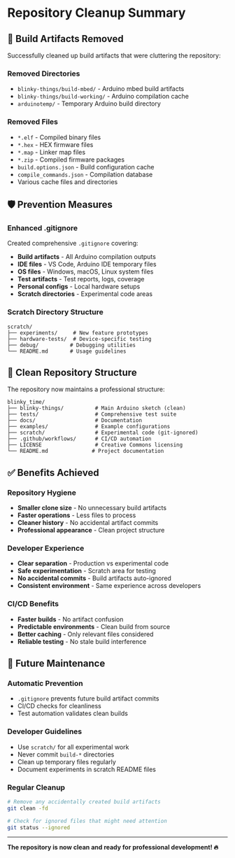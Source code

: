 # Repository Cleanup Summary

## 🧹 Build Artifacts Removed

Successfully cleaned up build artifacts that were cluttering the repository:

### Removed Directories
- `blinky-things/build-mbed/` - Arduino mbed build artifacts
- `blinky-things/build-working/` - Arduino compilation cache
- `arduinotemp/` - Temporary Arduino build directory

### Removed Files
- `*.elf` - Compiled binary files
- `*.hex` - HEX firmware files  
- `*.map` - Linker map files
- `*.zip` - Compiled firmware packages
- `build.options.json` - Build configuration cache
- `compile_commands.json` - Compilation database
- Various cache files and directories

## 🛡 Prevention Measures

### Enhanced .gitignore
Created comprehensive `.gitignore` covering:
- **Build artifacts** - All Arduino compilation outputs
- **IDE files** - VS Code, Arduino IDE temporary files
- **OS files** - Windows, macOS, Linux system files
- **Test artifacts** - Test reports, logs, coverage
- **Personal configs** - Local hardware setups
- **Scratch directories** - Experimental code areas

### Scratch Directory Structure
```
scratch/
├── experiments/     # New feature prototypes
├── hardware-tests/  # Device-specific testing
├── debug/          # Debugging utilities
└── README.md       # Usage guidelines
```

## 📁 Clean Repository Structure

The repository now maintains a professional structure:

```
blinky_time/
├── blinky-things/          # Main Arduino sketch (clean)
├── tests/                  # Comprehensive test suite
├── docs/                   # Documentation
├── examples/               # Example configurations
├── scratch/                # Experimental code (git-ignored)
├── .github/workflows/      # CI/CD automation
├── LICENSE                 # Creative Commons licensing
└── README.md              # Project documentation
```

## ✅ Benefits Achieved

### Repository Hygiene
- **Smaller clone size** - No unnecessary build artifacts
- **Faster operations** - Less files to process
- **Cleaner history** - No accidental artifact commits
- **Professional appearance** - Clean project structure

### Developer Experience
- **Clear separation** - Production vs experimental code
- **Safe experimentation** - Scratch area for testing
- **No accidental commits** - Build artifacts auto-ignored
- **Consistent environment** - Same experience across developers

### CI/CD Benefits
- **Faster builds** - No artifact confusion
- **Predictable environments** - Clean build from source
- **Better caching** - Only relevant files considered
- **Reliable testing** - No stale build interference

## 🎯 Future Maintenance

### Automatic Prevention
- `.gitignore` prevents future build artifact commits
- CI/CD checks for cleanliness
- Test automation validates clean builds

### Developer Guidelines
- Use `scratch/` for all experimental work
- Never commit `build-*` directories
- Clean up temporary files regularly
- Document experiments in scratch README files

### Regular Cleanup
```bash
# Remove any accidentally created build artifacts
git clean -fd

# Check for ignored files that might need attention
git status --ignored
```

---

**The repository is now clean and ready for professional development! 🔥**